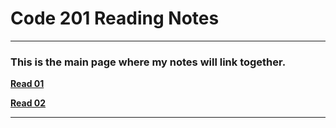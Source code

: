 # Code 201 Reading Notes

---

### This is the main page where my notes will link together. ###

[**Read 01**](https://rizo85.github.io/reading-notes/class-01)

[**Read 02**](https://rizo85.github.io/reading-notes/class-02)

---



